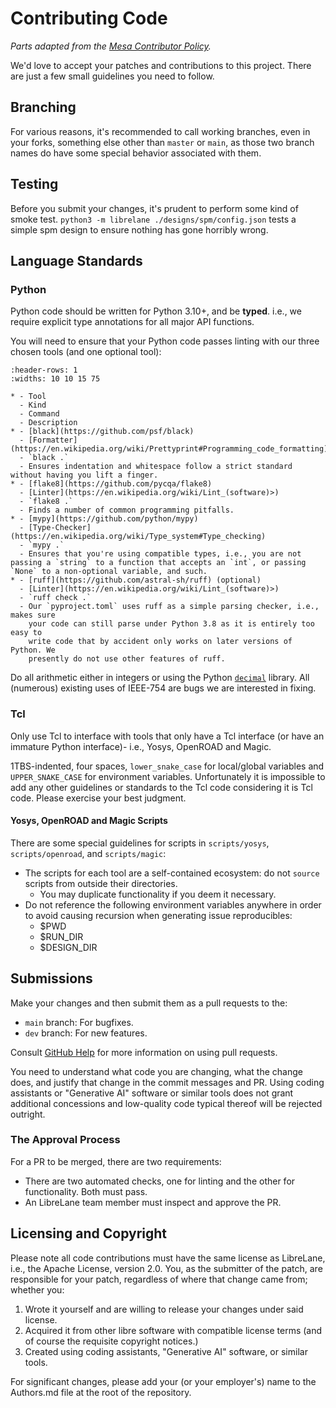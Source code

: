 # Contributing Code

*Parts adapted from the [Mesa Contributor Policy](https://gitlab.freedesktop.org/mesa/mesa/-/blob/f6f2a73bbcd02540da39fe5718ce7d0b7f866216/docs/submittingpatches.rst).*

We'd love to accept your patches and contributions to this project. There are
just a few small guidelines you need to follow.

## Branching

For various reasons, it's recommended to call working branches, even in your
forks, something else other than `master` or `main`, as those two branch names
do have some special behavior associated with them.

## Testing

Before you submit your changes, it's prudent to perform some kind of smoke test.
`python3 -m librelane ./designs/spm/config.json` tests a simple spm design to
ensure nothing has gone horribly wrong.

## Language Standards

### Python

Python code should be written for Python 3.10+, and be **typed**. i.e., we
require explicit type annotations for all major API functions.

You will need to ensure that your Python code passes linting with our three
chosen tools (and one optional tool):

```{list-table}
:header-rows: 1
:widths: 10 10 15 75

* - Tool
  - Kind
  - Command
  - Description
* - [black](https://github.com/psf/black)
  - [Formatter](https://en.wikipedia.org/wiki/Prettyprint#Programming_code_formatting)
  - `black .`
  - Ensures indentation and whitespace follow a strict standard without having you lift a finger.
* - [flake8](https://github.com/pycqa/flake8)
  - [Linter](https://en.wikipedia.org/wiki/Lint_(software)>)
  - `flake8 .`
  - Finds a number of common programming pitfalls.
* - [mypy](https://github.com/python/mypy)
  - [Type-Checker](https://en.wikipedia.org/wiki/Type_system#Type_checking)
  - `mypy .`
  - Ensures that you're using compatible types, i.e., you are not passing a `string` to a function that accepts an `int`, or passing `None` to a non-optional variable, and such.
* - [ruff](https://github.com/astral-sh/ruff) (optional)
  - [Linter](https://en.wikipedia.org/wiki/Lint_(software)>)
  - `ruff check .`
  - Our `pyproject.toml` uses ruff as a simple parsing checker, i.e., makes sure
    your code can still parse under Python 3.8 as it is entirely too easy to
    write code that by accident only works on later versions of Python. We
    presently do not use other features of ruff.
```

Do all arithmetic either in integers or using the Python
[`decimal`](https://docs.python.org/3.10/library/decimal.html) library. All
(numerous) existing uses of IEEE-754 are bugs we are interested in fixing.

### Tcl

Only use Tcl to interface with tools that only have a Tcl interface (or have an
immature Python interface)- i.e., Yosys, OpenROAD and Magic.

1TBS-indented, four spaces, `lower_snake_case` for local/global variables and
`UPPER_SNAKE_CASE` for environment variables. Unfortunately it is impossible to
add any other guidelines or standards to the Tcl code considering it is Tcl
code. Please exercise your best judgment.

#### Yosys, OpenROAD and Magic Scripts

There are some special guidelines for scripts in `scripts/yosys`,
`scripts/openroad`, and `scripts/magic`:

* The scripts for each tool are a self-contained ecosystem: do not `source`
  scripts from outside their directories.
  * You may duplicate functionality if you deem it necessary.
* Do not reference the following environment variables anywhere in order to
  avoid causing recursion when generating issue reproducibles:
  * $PWD
  * $RUN_DIR
  * $DESIGN_DIR

## Submissions

Make your changes and then submit them as a pull requests to the:

* `main` branch: For bugfixes.
* `dev` branch: For new features.

Consult [GitHub Help](https://help.github.com/articles/about-pull-requests/) for
more information on using pull requests.

You need to understand what code you are changing, what the change does, and
justify that change in the commit messages and PR. Using coding assistants or
"Generative AI" software or similar tools does not grant additional concessions
and low-quality code typical thereof will be rejected outright.

### The Approval Process

For a PR to be merged, there are two requirements:

* There are two automated checks, one for linting and the other for
  functionality. Both must pass.
* An LibreLane team member must inspect and approve the PR.

## Licensing and Copyright

Please note all code contributions must have the same license as LibreLane,
i.e., the Apache License, version 2.0. You, as the submitter of the patch, are
responsible for your patch, regardless of where that change came from; whether
you:

1. Wrote it yourself and are willing to release your changes under said license.
2. Acquired it from other libre software with compatible license terms (and of
   course the requisite copyright notices.)
3. Created using coding assistants, "Generative AI" software, or similar tools.

For significant changes, please add your (or your employer's) name to the
Authors.md file at the root of the repository.
